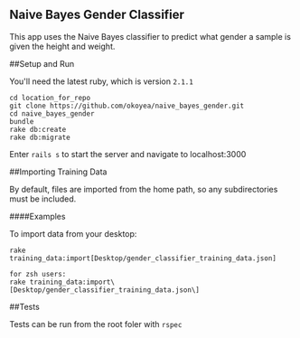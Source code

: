 ## Naive Bayes Gender Classifier

This app uses the Naive Bayes classifier to predict what gender a sample is given the height and weight.

##Setup and Run

You'll need the latest ruby, which is version `2.1.1`

```
cd location_for_repo
git clone https://github.com/okoyea/naive_bayes_gender.git
cd naive_bayes_gender
bundle
rake db:create
rake db:migrate
```

Enter `rails s` to start the server and navigate to localhost:3000

##Importing Training Data


By default, files are imported from the home path, so any subdirectories must be included.

####Examples

To import data from your desktop:

```
rake training_data:import[Desktop/gender_classifier_training_data.json]

for zsh users:
rake training_data:import\[Desktop/gender_classifier_training_data.json\]
```

##Tests

Tests can be run from the root foler with `rspec`